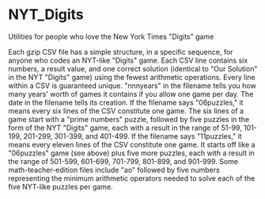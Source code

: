 # NYT_Digits
Utilities for people who love the New York Times "Digits" game

Each gzip CSV file has a simple structure, in a specific sequence, for anyone who codes an NYT-like "Digits" game. Each CSV line contains six numbers, a result value, and one correct solution (identical to "Our Solution" in the NYT "Digits" game) using the fewest arithmetic operations. Every line within a CSV is guaranteed unique. "nnnyears" in the filename tells you how many years' worth of games it contains if you allow one game per day. The date in the filename tells its creation. If the filename says "06puzzles," it means every six lines of the CSV constitute one game. The six lines of a game start with a "prime numbers" puzzle, followed by five puzzles in the form of the NYT "Digits" game, each with a result in the range of 51-99, 101-199, 201-299, 301-399, and 401-499. If the filename says "11puzzles," it means every eleven lines of the CSV constitute one game. It starts off like a "06puzzles" game (see above) plus five more puzzles, each with a result in the range of 501-599, 601-699, 701-799, 801-899, and 901-999. Some math-teacher-edition files include "ao" followed by five numbers representing the minimum arithmetic operators needed to solve each of the five NYT-like puzzles per game.
